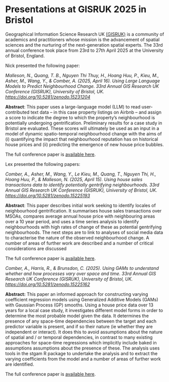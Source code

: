 # Presentations at GISRUK 2025 in Bristol

Geographical Information Science Research UK [(GISRUK)](https://gisruk.org/) is a community of academics and practitioners whose mission is the advancement of spatial sciences and the nurturing of the next-generation spatial experts. The 33rd annual conference took place from 23rd to 27th April 2025 at the University of Bristol, England. 

Nick presented the following paper:

_Malleson, N., Quang, T. B., Nguyen Thi Thuy, H., Hoang Huu, P., Kieu, M., Asher, M., Wang, Y., & Comber, A. (2025, April 16). Using Large Language Models to Predict Neighbourhood Change. 33rd Annual GIS Research UK Conference (GISRUK), University of Bristol, UK. https://doi.org/10.5281/zenodo.15231204_

**Abstract**: This paper uses a large-language model (LLM) to read user-contributed text data – in this case property listings on Airbnb – and assign a score to indicate the degree to which the property’s neighbourhood is potentially undergoing gentrification. Preliminary results for a case study in Bristol are evaluated. These scores will ultimately be used as an input in a model of dynamic spatio-temporal neighbourhood change with the aims of (i) quantifying the impact that neighbourhood reputation has on historical house prices and (ii) predicting the emergence
of new house price bubbles.

The full conference paper is [available here](https://urban-analytics.github.io/INTEGRATE/presentations/GISRUK2025/gisruk2025-llm-airbnb.pdf).

Lex presented the following papers:

_Comber, A., Asher, M., Wang, Y., Le Kieu, M., Quang, T., Nguyen Thi, H., Hoang Huu, P., & Malleson, N. (2025, April 15). Using house sales transactions data to identify potentially gentrifying neighbourhoods. 33rd Annual GIS Research UK Conference (GISRUK), University of Bristol, UK. https://doi.org/10.5281/zenodo.15225193_

**Abstract**: This paper describes initial work seeking to identify locales of neighbourhood gentrification. It summarises house sales transactions over MSOAs, compares average annual house price with
neighbouring areas over a 10 year period, and uses a time series analysis to identify neighbourhoods with high rates of change of these as potential gentrifying neighbourhoods. The next steps are to link to analyses of social media data to characterise the nature of the observed neighbourhood change. A number of areas of further work are described and a number of critical considerations are discussed

The full conference paper is [available here](https://urban-analytics.github.io/INTEGRATE/presentations/GISRUK2025/Lex_GISRUK_25.pdf).

_Comber, A., Harris, R., & Brunsdon, C. (2025). Using GAMs to understand whether and how processes vary over space and time. 33rd Annual GIS Research UK Conference (GISRUK), University of Bristol, UK. https://doi.org/10.5281/zenodo.15225162_

**Abstract:** This paper an informed approach for constructing varying coefficient regression models using Generalized Additive Models (GAMs) with Gaussian Process (GP) smooths. Using a house price data over 13 years for a local case study, it investigates different model forms in order to determine the most probable model given the data. It determines the presence of any space-time dependencies between the target and each predictor variable is present, and if so their nature (ie whether they are independent or interact). It does this to avoid assumptions about the nature of spatial and / or temporal dependencies, in contrast to many existing approaches for space-time regressions which implicitly include baked in assumptions assumptions about the presence of these. The analysis uses tools in the stgam R package to undertake the analysis and to extract the varying coefficients from the model and a number of areas of further work are identified.

The full conference paper is [available here](https://urban-analytics.github.io/INTEGRATE/presentations/GISRUK2025/GISRUK_stgam_2025.pdf).
